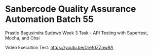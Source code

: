 # Sanbercode Quality Assurance Automation Batch 55

Prastio Bagusindra Sudewo
Week 3 Task - API Testing with Supertest, Mocha, and Chai

Video Execution Test: https://youtu.be/Dref0ZZawRA